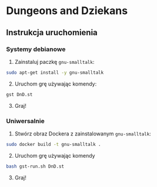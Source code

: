 # Dungeons and Dziekans
## Instrukcja uruchomienia
### Systemy debianowe
1. Zainstaluj paczkę `gnu-smalltalk`:
```bash
sudo apt-get install -y gnu-smalltalk
```
2. Uruchom grę używając komendy:
```bash
gst DnD.st
```
3. Graj!

### Uniwersalnie
1. Stwórz obraz Dockera z zainstalowanym `gnu-smalltalk`:
```bash
sudo docker build -t gnu-smalltalk .  
```
2. Uruchom grę używając komendy
```bash
bash gst-run.sh DnD.st
```
3. Graj!